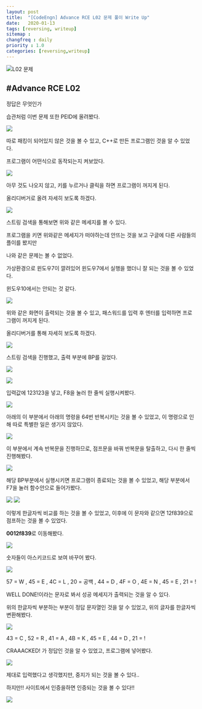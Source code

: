 ```yaml
---
layout: post
title:  "[CodeEngn] Advance RCE L02 문제 풀이 Write Up"
date:   2020-01-13
tags: [reversing, writeup]
sitemap :
changfreq : daily
priority : 1.0
categories: [reversing,writeup]
---
```


![L02 문제](https://img1.daumcdn.net/thumb/R1280x0/?scode=mtistory2&fname=https%3A%2F%2Fk.kakaocdn.net%2Fdn%2FcOVtQp%2FbtqBaArJHI7%2FophOwCLLkquxqlEHsv5ykk%2Fimg.png)

#Advance RCE L02
---
정답은 무엇인가

습관처럼 이번 문제 또한 PEID에 올려봤다.

![](https://img1.daumcdn.net/thumb/R1280x0/?scode=mtistory2&fname=https%3A%2F%2Fk.kakaocdn.net%2Fdn%2FbmAEiC%2FbtqA8j44UI4%2FeomWjL9s66pYs2YuxkbBHK%2Fimg.png)

따로 패킹이 되어있지 않은 것을 볼 수 있고, C++로 만든 프로그램인 것을 알 수 있었다.

프로그램이 어떤식으로 동작되는지 켜보았다.

![](https://img1.daumcdn.net/thumb/R1280x0/?scode=mtistory2&fname=https%3A%2F%2Fk.kakaocdn.net%2Fdn%2Fvc2KC%2FbtqA7pYNuDq%2FCRTaYK5fWqSKwS1kULGvgK%2Fimg.png)

아무 것도 나오지 않고, 키를 누르거나 클릭을 하면 프로그램이 꺼지게 된다.

올리디버거로 올려 자세히 보도록 하겠다.

![](https://img1.daumcdn.net/thumb/R1280x0/?scode=mtistory2&fname=https%3A%2F%2Fk.kakaocdn.net%2Fdn%2Fbdzrcu%2FbtqBaBKXAaT%2Flc4v872PRcKygXGDzPZqk1%2Fimg.png)

스트링 검색을 통해보면 위와 같은 메세지를 볼 수 있다.

프로그램을 키면 위와같은 메세지가 떠야하는데 안뜨는 것을 보고 구글에 다른 사람들의 플이를 봤지만

나와 같은 문제는 볼 수 없었다.

가상환경으로 윈도우7이 깔려있어 윈도우7에서 실행을 했더니 잘 되는 것을 볼 수 있었다.

윈도우10에서는 안되는 것 같다.

![](https://img1.daumcdn.net/thumb/R1280x0/?scode=mtistory2&fname=https%3A%2F%2Fk.kakaocdn.net%2Fdn%2Fbgr7kv%2FbtqA9AMoodr%2FpDcK6cLEmAE5KqNrdFBOhK%2Fimg.png)

위와 같은 화면이 출력되는 것을 볼 수 있고, 패스워드를 입력 후 엔터를 입력하면 프로그램이 꺼지게 된다.

올리디버거를 통해 자세히 보도록 하겠다.

![](https://img1.daumcdn.net/thumb/R1280x0/?scode=mtistory2&fname=https%3A%2F%2Fk.kakaocdn.net%2Fdn%2FZAlYl%2FbtqBc5q4oZX%2F6Er2hDkstntryKHpGm32dk%2Fimg.png)

스트링 검색을 진행했고, 출력 부분에 BP를 걸었다.

![](https://img1.daumcdn.net/thumb/R1280x0/?scode=mtistory2&fname=https%3A%2F%2Fk.kakaocdn.net%2Fdn%2FpiwXh%2FbtqA7qwHLqS%2FiOkIpkPg83MpAHQxA9hUJk%2Fimg.png)

![](https://img1.daumcdn.net/thumb/R1280x0/?scode=mtistory2&fname=https%3A%2F%2Fk.kakaocdn.net%2Fdn%2FcuNEtw%2FbtqA9B5yOiQ%2FxlQik0wbqVjtkzOc3oCft1%2Fimg.png)

입력값에 123123을 넣고, F8을 눌러 한 줄씩 실행시켜봤다.

![](https://img1.daumcdn.net/thumb/R1280x0/?scode=mtistory2&fname=https%3A%2F%2Fk.kakaocdn.net%2Fdn%2FOIePB%2FbtqBcwimexn%2FeEctAA1D2yS3g31VP2Go50%2Fimg.png)

아래의 이 부분에서 아래의 명령을 64번 반복시키는 것을 볼 수 있었고, 이 명령으로 인해 따로 특별한 일은 생기지 않았다.

![](https://img1.daumcdn.net/thumb/R1280x0/?scode=mtistory2&fname=https%3A%2F%2Fk.kakaocdn.net%2Fdn%2FmEFbW%2FbtqBcL7raO8%2FCxsWXfEBx5EPoTMazgvQdK%2Fimg.png)

이 부분에서 계속 반복문을 진행하므로, 점프문을 바꿔 반복문을 탈출하고, 다시 한 줄씩 진행해봤다.

![](https://img1.daumcdn.net/thumb/R1280x0/?scode=mtistory2&fname=https%3A%2F%2Fk.kakaocdn.net%2Fdn%2FYdfAh%2FbtqBcw3JPp6%2FbLKuoYJDqMlnI4rtnnewr0%2Fimg.png)

해당 BP부분에서 실행시키면 프로그램이 종료되는 것을 볼 수 있었고, 해당 부분에서 F7을 눌러 함수안으로 들어가봤다.

![](https://img1.daumcdn.net/thumb/R1280x0/?scode=mtistory2&fname=https%3A%2F%2Fk.kakaocdn.net%2Fdn%2FuVQR6%2FbtqBcxawyRG%2FGAAp9Ivxzy2cbWBWrqZIyK%2Fimg.png)
![](https://img1.daumcdn.net/thumb/R1280x0/?scode=mtistory2&fname=https%3A%2F%2Fk.kakaocdn.net%2Fdn%2Fk8Vx1%2FbtqBcxVUw5S%2FEzDpMXWgZucxBs2lYRl1Ek%2Fimg.png)

이렇게 한글자씩 비교를 하는 것을 볼 수 있었고, 이후에 이 문자와 같으면 12f839으로 점프하는 것을 볼 수 있었다.

<b>0012f839</b>로 이동해봤다.

![](https://img1.daumcdn.net/thumb/R1280x0/?scode=mtistory2&fname=https%3A%2F%2Fk.kakaocdn.net%2Fdn%2FSMYax%2FbtqA7pLhKlL%2FujB5NruaTIeCL5kz62YXE0%2Fimg.png)

숫자들이 아스키코드로 보여 바꾸어 봤다.

![](https://img1.daumcdn.net/thumb/R1280x0/?scode=mtistory2&fname=https%3A%2F%2Fk.kakaocdn.net%2Fdn%2FbfcmmX%2FbtqBcM6lTjB%2FttETRwDeJTy4gvjfzAEcRK%2Fimg.png)

57 = W , 45 = E , 4C = L , 20 = 공백 , 44 = D , 4F = O , 4E = N , 45 = E , 21 = !

WELL DONE!이라는 문자로 봐서 성공 메세지가 출력되는 것을 알 수 있다.

위의 한글자씩 부분하는 부분이 정답 문자열인 것을 알 수 있었고, 위의 글자를 한글자씩 변환해봤다.

![](https://img1.daumcdn.net/thumb/R1280x0/?scode=mtistory2&fname=https%3A%2F%2Fk.kakaocdn.net%2Fdn%2FuVQR6%2FbtqBcxawyRG%2FGAAp9Ivxzy2cbWBWrqZIyK%2Fimg.png)

43 =  C , 52 = R , 41 = A , 4B = K , 45 = E , 44 = D , 21 = !

CRAAACKED! 가 정답인 것을 알 수 있었고, 프로그램에 넣어봤다.

![](https://img1.daumcdn.net/thumb/R1280x0/?scode=mtistory2&fname=https%3A%2F%2Fk.kakaocdn.net%2Fdn%2FcJDHQL%2FbtqA9BqYcAv%2FlL7sXFMc5f4ryPMQkaVC9k%2Fimg.png)

제대로 입력했다고 생각했지만, 중지가 되는 것을 볼 수 있다..

하지만!! 사이트에서 인증을하면 인증되는 것을 볼 수 있다!!

![](https://img1.daumcdn.net/thumb/R1280x0/?scode=mtistory2&fname=https%3A%2F%2Fk.kakaocdn.net%2Fdn%2FbsyIzo%2FbtqBc6jevMO%2FafKFNiKZEUvkGLISyLuWC1%2Fimg.png)
